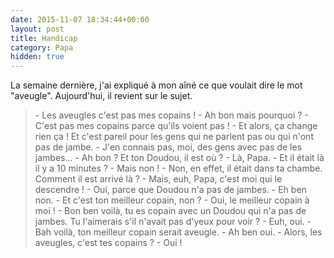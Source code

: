 ```yaml
---
date: 2015-11-07 18:34:44+00:00
layout: post
title: Handicap
category: Papa
hidden: true
---
```


La semaine dernière, j'ai expliqué à mon aîné ce que voulait dire le mot "aveugle". Aujourd'hui, il revient sur le sujet.

> \- Les aveugles c'est pas mes copains !
> \- Ah bon mais pourquoi ?
> \- C'est pas mes copains parce qu'ils voient pas !
> \- Et alors, ça change rien ça ! Et c'est pareil pour les gens qui ne parlent pas ou qui n'ont pas de jambe.
> \- J'en connais pas, moi, des gens avec pas de les jambes...
> \- Ah bon ? Et ton Doudou, il est où ?
> \- Là, Papa.
> \- Et il était là il y a 10 minutes ?
> \- Mais non !
> \- Non, en effet, il était dans ta chambe. Comment il est arrivé là ?
> \- Mais, euh, Papa, c'est moi qui le descendre !
> \- Oui, parce que Doudou n'a pas de jambes.
> \- Eh ben non.
> \- Et c'est ton meilleur copain, non ?
> \- Oui, le meilleur copain à moi !
> \- Bon ben voilà, tu es copain avec un Doudou qui n'a pas de jambes. Tu l'aimerais s'il n'avait pas d'yeux pour voir ?
> \- Euh, oui.
> \- Bah voilà, ton meilleur copain serait aveugle.
> \- Ah ben oui.
> \- Alors, les aveugles, c'est tes copains ?
> \- Oui !

